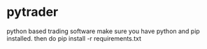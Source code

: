 # pytrader
python based trading software
make sure you have python and pip installed. then do
pip install -r requirements.txt
